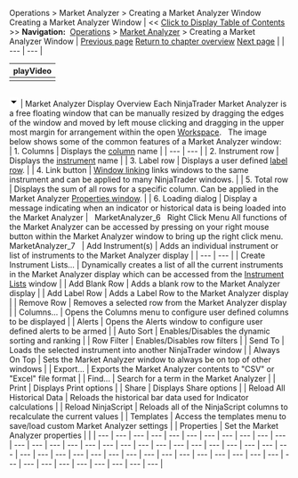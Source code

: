 ﻿
Operations \> Market Analyzer \> Creating a Market Analyzer Window
Creating a Market Analyzer Window
| \<\< [Click to Display Table of Contents](creating_a_market_analyzer_win.md) \>\> **Navigation:**     [Operations](operations.md) \> [Market Analyzer](market_analyzer.md) \> Creating a Market Analyzer Window | [Previous page](market_analyzer.md) [Return to chapter overview](market_analyzer.md) [Next page](working_with_instrument_rows.md) |
| --- | --- |

| playVideo |
| --- |
|  |
## 
![tog_minus](tog_minus.gif)
| Market Analyzer Display Overview Each NinjaTrader Market Analyzer is a free floating window that can be manually resized by dragging the edges of the window and moved by left mouse clicking and dragging in the upper most margin for arrangement within the open [Workspace](workspaces_menu.md).    The image below shows some of the common features of a Market Analyzer window:     | 1\. Columns | Displays the [column](working_with_columns.md) name | | --- | --- | | 2\. Instrument row | Displays the [instrument](working_with_instrument_rows.md) name | | 3\. Label row | Displays a user defined [label row](working_with_instrument_rows.md). | | 4\. Link button | [Window linking](linking_windows.md) links windows to the same instrument and can be applied to many NinjaTrader windows. | | 5\. Total row | Displays the sum of all rows for a specific column. Can be applied in the Market Analyzer [Properties window](market_analyzer_properties.md). | | 6\. Loading dialog | Display a message indicating when an indicator or historical data is being loaded into the Market Analyzer |      MarketAnalyzer_6   Right Click Menu All functions of the Market Analyzer can be accessed by pressing on your right mouse button within the Market Analyzer window to bring up the right click menu.   MarketAnalyzer_7     | Add Instrument(s) | Adds an individual instrument or list of instruments to the Market Analyzer display | | --- | --- | | Create Instrument Lists... | Dynamically creates a list of all the current instruments in the Market Analyzer display which can be accessed from the [Instrument Lists](instrument_lists.md) window | | Add Blank Row | Adds a blank row to the Market Analyzer display | | Add Label Row | Adds a Label Row to the Market Analyzer display | | Remove Row | Removes a selected row from the Market Analyzer display | | Columns... | Opens the Columns menu to configure user defined columns to be displayed | | Alerts | Opens the Alerts window to configure user defined alerts to be armed | | Auto Sort | Enables/Disables the dynamic sorting and ranking | | Row Filter | Enables/Disables row filters | | Send To | Loads the selected instrument into another NinjaTrader window | | Always On Top | Sets the Market Analyzer window to always be on top of other windows | | Export... | Exports the Market Analyzer contents to "CSV" or "Excel" file format | | Find... | Search for a term in the Market Analyzer | | Print | Displays Print options | | Share | Displays Share options | | Reload All Historical Data | Reloads the historical bar data used for Indicator calculations | | Reload NinjaScript | Reloads all of the NinjaScript columns to recalculate the current values | | Templates | Access the templates menu to save/load custom Market Analyzer settings | | Properties | Set the Market Analyzer properties | |
| --- | --- | --- | --- | --- | --- | --- | --- | --- | --- | --- | --- | --- | --- | --- | --- | --- | --- | --- | --- | --- | --- | --- | --- | --- | --- | --- | --- | --- | --- | --- | --- | --- | --- | --- | --- | --- | --- | --- | --- | --- | --- | --- | --- | --- | --- | --- | --- | --- | --- | --- |
